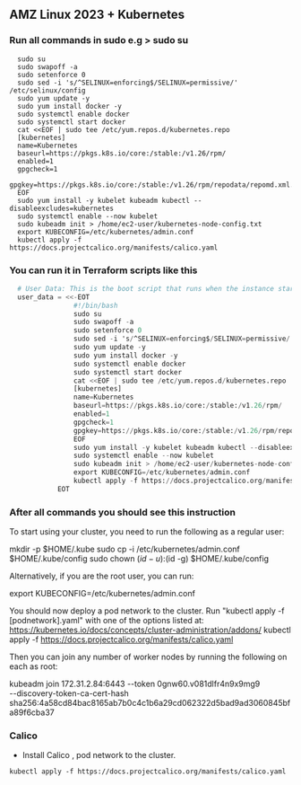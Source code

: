 


## AMZ Linux 2023 + Kubernetes

### Run all commands in sudo e.g > sudo su


```shell
  sudo su
  sudo swapoff -a
  sudo setenforce 0
  sudo sed -i 's/^SELINUX=enforcing$/SELINUX=permissive/' /etc/selinux/config
  sudo yum update -y
  sudo yum install docker -y
  sudo systemctl enable docker
  sudo systemctl start docker
  cat <<EOF | sudo tee /etc/yum.repos.d/kubernetes.repo
  [kubernetes]
  name=Kubernetes
  baseurl=https://pkgs.k8s.io/core:/stable:/v1.26/rpm/
  enabled=1
  gpgcheck=1
  gpgkey=https://pkgs.k8s.io/core:/stable:/v1.26/rpm/repodata/repomd.xml.key
  EOF
  sudo yum install -y kubelet kubeadm kubectl --disableexcludes=kubernetes
  sudo systemctl enable --now kubelet
  sudo kubeadm init > /home/ec2-user/kubernetes-node-config.txt
  export KUBECONFIG=/etc/kubernetes/admin.conf
  kubectl apply -f https://docs.projectcalico.org/manifests/calico.yaml
```


### You can run it in Terraform scripts like this

```tf
  # User Data: This is the boot script that runs when the instance starts
  user_data = <<-EOT
                #!/bin/bash
                sudo su
                sudo swapoff -a
                sudo setenforce 0
                sudo sed -i 's/^SELINUX=enforcing$/SELINUX=permissive/' /etc/selinux/config
                sudo yum update -y
                sudo yum install docker -y
                sudo systemctl enable docker
                sudo systemctl start docker
                cat <<EOF | sudo tee /etc/yum.repos.d/kubernetes.repo
                [kubernetes]
                name=Kubernetes
                baseurl=https://pkgs.k8s.io/core:/stable:/v1.26/rpm/
                enabled=1
                gpgcheck=1
                gpgkey=https://pkgs.k8s.io/core:/stable:/v1.26/rpm/repodata/repomd.xml.key
                EOF
                sudo yum install -y kubelet kubeadm kubectl --disableexcludes=kubernetes
                sudo systemctl enable --now kubelet
                sudo kubeadm init > /home/ec2-user/kubernetes-node-config.txt
                export KUBECONFIG=/etc/kubernetes/admin.conf
                kubectl apply -f https://docs.projectcalico.org/manifests/calico.yaml
            EOT
```


### After all commands you should see this instruction


To start using your cluster, you need to run the following as a regular user:

  mkdir -p $HOME/.kube
  sudo cp -i /etc/kubernetes/admin.conf $HOME/.kube/config
  sudo chown $(id -u):$(id -g) $HOME/.kube/config

Alternatively, if you are the root user, you can run:

  export KUBECONFIG=/etc/kubernetes/admin.conf

You should now deploy a pod network to the cluster.
Run "kubectl apply -f [podnetwork].yaml" with one of the options listed at:
  https://kubernetes.io/docs/concepts/cluster-administration/addons/
  kubectl apply -f https://docs.projectcalico.org/manifests/calico.yaml

Then you can join any number of worker nodes by running the following on each as root:

kubeadm join 172.31.2.84:6443 --token 0gnw60.v081dlfr4n9x9mg9 \
        --discovery-token-ca-cert-hash sha256:4a58cd84bac8165ab7b0c4c1b6a29cd062322d5bad9ad3060845bfa89f6cba37


### Calico 

- Install Calico , pod network to the cluster. 

```shell
kubectl apply -f https://docs.projectcalico.org/manifests/calico.yaml
```












